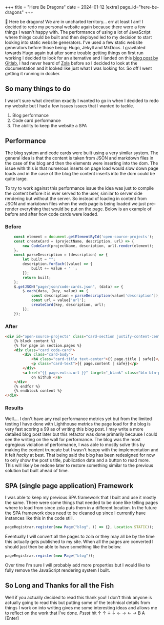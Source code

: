 +++
title = "Here Be Dragons"
date = 2024-01-12
[extra]
page_id="here-be-dragons"
+++

:dragon: Here be dragons! We are in uncharted territory... err at least I am! I decided to redo my personal website again because there were a few things I wasn't happy with. The performance of using a lot of JavaScript where things could be built and then deployed led to my decision to start looking into static website generators. I've used a few static website generators before those being: Hugo, Jekyll and MkDocs. I gravitated towards Hugo again but after some trouble getting things on first run working I decided to look for an alternative and I landed on this [blog post by Gitlab.](https://about.gitlab.com/blog/2022/04/18/comparing-static-site-generators/) I had never heard of [Zola](https://www.getzola.org/) before so I decided to look at the documentation and it looked like just what I was looking for. So off I went getting it running in docker.

## So many things to do

I wasn't sure what direction exactly I wanted to go in when I decided to redo my website but I had a few issues issues that I wanted to tackle.

1. Blog performance
2. Code card performance
3. The ability to keep the website a SPA 

## Performance

The blog system and code cards were built using a very similar system. The general idea is that the content is taken from JSON and markdown files in the case of the blog and then the elements were inserting into the dom. The issue with this is that numerous inserts on page load would slow down page loads and in the case of the blog the content inserts into the dom could be quite large.

To try to work against this performance issue the idea was just to compile the content before it is ever served to the user, similar to server side rendering but without the server. So instead of loading in content from JSON and markdown files when the web page is being loaded we just pre-render everything that would be put on the page. Below is an example of before and after how code cards were loaded.

### Before

```javascript
	const element = document.getElementById('open-source-projects');
	const createCard = (projectName, description, url) => {
		new CodeCard(projectName, description, url).render(element);
	};
	const parseDescription = (description) => {
		let built = "";
		description.forEach((value) => {
			built += value + ' ';	
		});
		return built;
	};
	$.getJSON("page/json/code-cards.json", (data) => {
		$.each(data, (key, value) => {
			const description = parseDescription(value['description']);
			const url = value['url'];
			createCard(key, description, url);
		});
	});
```

### After

```html
<div id="open-source-projects" class="card-section justify-content-center row">
	{% block content %}
	{% for page in section.pages %}
	<div class="card code-card">
		<div class="card-body">
			<h4 class="card-title text-center">{{ page.title | safe}}</h4>
			<p class="card-text">{{ page.content | safe}}</p>
		</div>
		<a href="{{ page.extra.url }}" target="_blank" class="btn btn-primary font"> <i class="fab fa-github"></i> View
			on Github </a>
	</div>
	{% endfor %}
	{% endblock content %}
</div>
```

### Results

Well.... I don't have any real performance metrics yet but from the limited testing I have done with Lighthouse metrics the page load for the blog is very fast scoring a 99 as of writing this blog post. I may write a more detailed blog post later but this refactor was done primarily because I could see the writing on the wall for performance. The blog was the most egregious violation of performance, I was able to mostly solve this by making the content truncate but I wasn't happy with the implementation and it felt *hacky* at best. That being said the blog has been redesigned for now to only show the post's title, publication date and a button to read more. This will likely be redone later to restore something similar to the previous solution but built ahead of time.

## SPA (single page application) Framework

I was able to keep my previous SPA framework that I built and use it mostly the same. There were some things that needed to be done like telling pages where to load from since zola puts them in a different location. In the future the SPA framework does need to be cleaned up since I currently have instances like this in the code still.

```javascript
pageRegistrar.register(new Page("blog", () => {}, Location.STATIC));
```

Eventually I will convert all the pages to zola or they may all be by the time this actually gets published to my site. When all the pages are converted I should just then be able to have something like the below.

```javascript
pageRegistrar.register(new Page("blog"));
```

Over time I'm sure I will probably add more properties but I would like to fully remove the JavaScript rendering system I built.

## So Long and Thanks for all the Fish

Well if you actually decided to read this thank you! I don't think anyone is actually going to read this but putting some of the technical details from things I work on into writing gives me some interesting ideas and allows me to reflect on the work that I've done. *Pssst* hit ↑ ↑ ↓ ↓ ← → ← → B A [Enter]